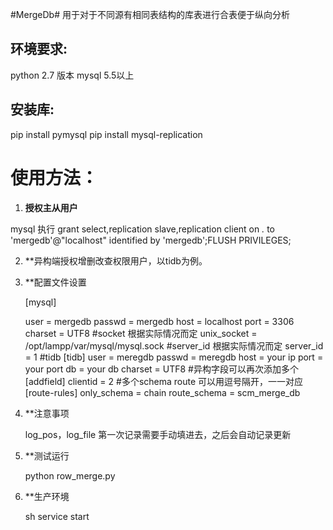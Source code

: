 #MergeDb#
用于对于不同源有相同表结构的库表进行合表便于纵向分析

## 环境要求:
  python 2.7 版本
  mysql 5.5以上

## 安装库:
  pip install pymysql
  pip install mysql-replication
  
# 使用方法：

1. **授权主从用户**

mysql 执行 grant select,replication slave,replication client on *.* to 'mergedb'@"localhost" identified by 'mergedb';FLUSH PRIVILEGES;
    
2. **异构端授权增删改查权限用户，以tidb为例。
  
3. **配置文件设置

    [mysql]
    
      user = mergedb
      passwd = mergedb
      host = localhost
      port = 3306
      charset = UTF8
      #socket 根据实际情况而定
      unix_socket = /opt/lampp/var/mysql/mysql.sock
      #server_id 根据实际情况而定
      server_id = 1
      #tidb 
      [tidb]
      user = meregdb
      passwd = meregdb
      host = your ip
      port = your port
      db = your db
      charset = UTF8
      #异构字段可以再次添加多个
      [addfield]
      clientid = 2
      #多个schema route 可以用逗号隔开，一一对应
      [route-rules]
      only_schema = chain
      route_schema = scm_merge_db
      
4. **注意事项

      log_pos，log_file 第一次记录需要手动填进去，之后会自动记录更新
    
5. **测试运行

      python row_merge.py
      
6. **生产环境

      sh service start


  

